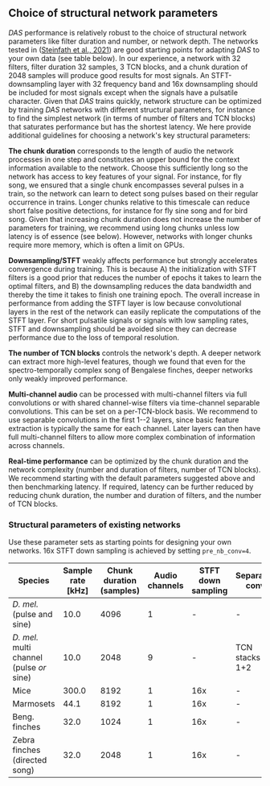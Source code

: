 
## Choice of structural network parameters
_DAS_ performance is relatively robust to the choice of structural network parameters like filter duration and number, or network depth. The networks tested in ([Steinfath et al., 2021](https://www.biorxiv.org/content/10.1101/2021.03.26.436927)) are good starting points for adapting _DAS_ to your own data (see table below). In our experience, a network with 32 filters, filter duration 32 samples, 3 TCN blocks, and a chunk duration of 2048 samples will produce good results for most signals. An STFT-downsampling layer with 32 frequency band and 16x downsampling should be included for most signals except when the signals have a pulsatile character. Given that _DAS_ trains quickly, network structure can be optimized by training _DAS_ networks with different structural parameters, for instance to find the simplest network (in terms of number of filters and TCN blocks) that saturates performance but has the shortest latency. We here provide additional guidelines for choosing a network's key structural parameters:

__The chunk duration__ corresponds to the length of audio the network processes in one step and constitutes an upper bound for the context information available to the network. Choose this sufficiently long so the network has access to key features of your signal. For instance, for fly song, we ensured that a single chunk encompasses several pulses in a train, so the network can learn to detect song pulses based on their regular occurrence in trains. Longer chunks relative to this timescale can reduce short false positive detections, for instance for fly sine song and for bird song. Given that increasing chunk duration does not increase the number of parameters for training, we recommend using long chunks unless low latency is of essence (see below). However, networks with longer chunks require more memory, which is often a limit on GPUs.

__Downsampling/STFT__ weakly affects performance but strongly accelerates convergence during training. This is because A) the initialization with STFT filters is a good prior that reduces the number of epochs it takes to learn the optimal filters, and B) the downsampling reduces the data bandwidth and thereby the time it takes to finish one training epoch. The overall increase in performance from adding the STFT layer is low because convolutional layers in the rest of the network can easily replicate the computations of the STFT layer. For short pulsatile signals or signals with low sampling rates, STFT and downsampling should be avoided since they can decrease performance due to the loss of temporal resolution.

__The number of TCN blocks__ controls the network's depth. A deeper network can extract more high-level features, though we found that even for the spectro-temporally complex song of Bengalese finches, deeper networks only weakly improved performance.

__Multi-channel audio__ can be processed with multi-channel filters via full convolutions or with shared channel-wise filters via time-channel separable convolutions. This can be set on a per-TCN-block basis. We recommend to use separable convolutions in the first 1--2 layers, since basic feature extraction is typically the same for each channel. Later layers can then have full multi-channel filters to allow more complex combination of information across channels.

__Real-time performance__ can be optimized by the chunk duration and the network complexity (number and duration of filters, number of TCN blocks). We recommend starting with the default parameters suggested above and then benchmarking latency. If required, latency can be further reduced by reducing chunk duration, the number and duration of filters, and the number of TCN blocks.

### Structural parameters of existing networks
Use these parameter sets as starting points for designing your own networks. 16x STFT down sampling is achieved by setting  `pre_nb_conv=4`.

| Species             | Sample rate \[kHz\] | Chunk duration (samples) | Audio channels | STFT down sampling | Separable conv | TCN stacks | Kernel size | Kernels |   |   |
|-------------------------|-------------------------|------------------------------|--------------------|-----------------------|--------------------|----------------|-----------------|-------------|---|---|
| _D. mel._ (pulse and sine)             | 10.0                    | 4096                         | 1                  | -                     | -                  | 3              | 32              | 32          |   |   |
| _D. mel._ multi channel (pulse *or* sine) | 10.0                    | 2048                         | 9                  | -                     | TCN stacks 1+2     | 4              | 32              | 32          |   |   |
| Mice                    | 300.0                   | 8192                         | 1                  | 16x                   | -                  | 2              | 16              | 32          |   |   |
| Marmosets               | 44.1                    | 8192                         | 1                  | 16x                   | -                  | 2              | 16              | 32          |   |   |
| Beng. finches           | 32.0                    | 1024                         | 1                  | 16x                   | -                  | 4              | 32              | 64          |   |   |
| Zebra finches (directed song)           | 32.0                    | 2048                         | 1                  | 16x                   | -                  | 4              | 32              | 64          |   |   |
